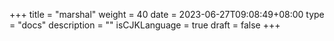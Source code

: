 +++
title = "marshal"
weight = 40
date = 2023-06-27T09:08:49+08:00
type = "docs"
description = ""
isCJKLanguage = true
draft = false
+++